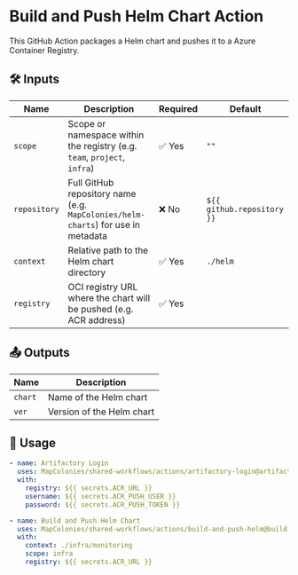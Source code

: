 # Build and Push Helm Chart Action

This GitHub Action packages a Helm chart and pushes it to a Azure Container Registry.

## 🛠 Inputs

| Name         | Description                                                                                   | Required | Default                |
|--------------|-----------------------------------------------------------------------------------------------|----------|------------------------|
| `scope`      | Scope or namespace within the registry (e.g. `team`, `project`, `infra`)                      | ✅ Yes   | `""`                   |
| `repository` | Full GitHub repository name (e.g. `MapColonies/helm-charts`) for use in metadata              | ❌ No    | `${{ github.repository }}` |
| `context`    | Relative path to the Helm chart directory                                                     | ✅ Yes   | `./helm`               |
| `registry`   | OCI registry URL where the chart will be pushed (e.g. ACR address)                            | ✅ Yes   |                       |


## 📤 Outputs

| Name    | Description                      |
|---------|----------------------------------|
| `chart` | Name of the Helm chart           |
| `ver`   | Version of the Helm chart        |

## 🚀 Usage

```yaml
- name: Artifactory Login
  uses: MapColonies/shared-workflows/actions/artifactory-login@artifactory-login-v1
  with:
    registry: ${{ secrets.ACR_URL }}
    username: ${{ secrets.ACR_PUSH_USER }}
    password: ${{ secrets.ACR_PUSH_TOKEN }}

- name: Build and Push Helm Chart
  uses: MapColonies/shared-workflows/actions/build-and-push-helm@build-and-push-helm-v1
  with:
    context: ./infra/monitoring
    scope: infra
    registry: ${{ secrets.ACR_URL }}
```
